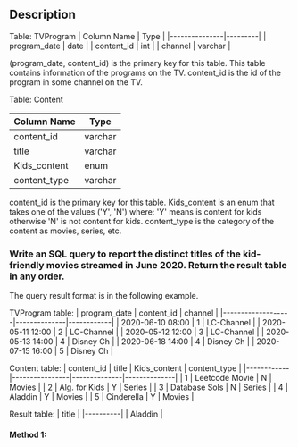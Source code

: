 ## Description

Table: TVProgram
| Column Name | Type |
|---------------|---------|
| program_date | date |
| content_id | int |
| channel | varchar |

(program_date, content_id) is the primary key for this table.
This table contains information of the programs on the TV.
content_id is the id of the program in some channel on the TV.

Table: Content

| Column Name  | Type    |
| ------------ | ------- |
| content_id   | varchar |
| title        | varchar |
| Kids_content | enum    |
| content_type | varchar |

content_id is the primary key for this table.
Kids_content is an enum that takes one of the values ('Y', 'N') where:
'Y' means is content for kids otherwise 'N' is not content for kids.
content_type is the category of the content as movies, series, etc.

### Write an SQL query to report the distinct titles of the kid-friendly movies streamed in June 2020. Return the result table in any order.

The query result format is in the following example.

TVProgram table:
| program_date | content_id | channel |
|-------------------|--------------|------------|
| 2020-06-10 08:00 | 1 | LC-Channel |
| 2020-05-11 12:00 | 2 | LC-Channel |
| 2020-05-12 12:00 | 3 | LC-Channel |
| 2020-05-13 14:00 | 4 | Disney Ch |
| 2020-06-18 14:00 | 4 | Disney Ch |
| 2020-07-15 16:00 | 5 | Disney Ch |

Content table:
| content_id | title | Kids_content | content_type |
|------------|----------------|--------------|--------------|
| 1 | Leetcode Movie | N | Movies |
| 2 | Alg. for Kids | Y | Series |
| 3 | Database Sols | N | Series |
| 4 | Aladdin | Y | Movies |
| 5 | Cinderella | Y | Movies |

Result table:
| title |
|----------|
| Aladdin |

#### Method 1:

```sql

```
